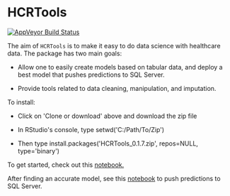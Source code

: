 # HCRTools

[![AppVeyor Build Status](https://ci.appveyor.com/api/projects/status/github/levithatcher/hcrtools/master.svg?style=flat-square)](https://ci.appveyor.com/project/levithatcher/hcrtools/branch/master)


The aim of `HCRTools` is to make it easy to do data science with healthcare 
data. The package has two main goals:

-  Allow one to easily create models based on tabular data, and deploy a best
model that pushes predictions to SQL Server.

-  Provide tools related to data cleaning, manipulation, and imputation.

To install:

- Click on 'Clone or download' above and download the zip file

- In RStudio's console, type setwd('C:/Path/To/Zip')

- Then type install.packages('HCRTools_0.1.7.zip', repos=NULL, type='binary')

To get started, check out this [notebook.](inst/notebooks/HCRToolsExample1.ipynb)

After finding an accurate model, see this
[notebook](inst/notebooks/HCRToolsExample2.ipynb) to push predictions to SQL Server.
